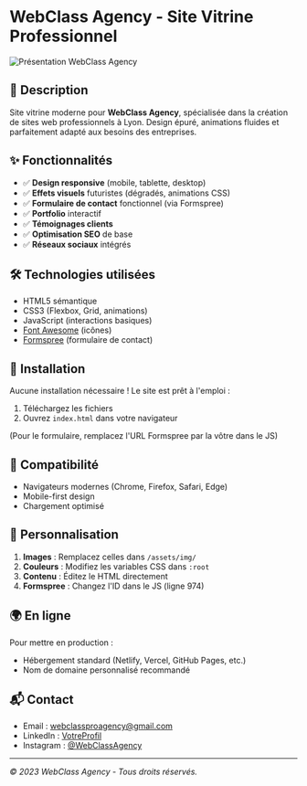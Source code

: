 # WebClass Agency - Site Vitrine Professionnel

![Présentation WebClass Agency](https://images.unsplash.com/photo-1551288049-bebda4e38f71?ixlib=rb-4.0.3&ixid=M3wxMjA3fDB8MHxwaG90by1wYWdlfHx8fGVufDB8fHx8fA%3D%3D&auto=format&fit=crop&w=1470&q=80)

## 🌟 **Description**
Site vitrine moderne pour **WebClass Agency**, spécialisée dans la création de sites web professionnels à Lyon. Design épuré, animations fluides et parfaitement adapté aux besoins des entreprises.

## ✨ **Fonctionnalités**
- ✅ **Design responsive** (mobile, tablette, desktop)
- ✅ **Effets visuels** futuristes (dégradés, animations CSS)
- ✅ **Formulaire de contact** fonctionnel (via Formspree)
- ✅ **Portfolio** interactif
- ✅ **Témoignages clients**
- ✅ **Optimisation SEO** de base
- ✅ **Réseaux sociaux** intégrés

## 🛠 **Technologies utilisées**
- HTML5 sémantique
- CSS3 (Flexbox, Grid, animations)
- JavaScript (interactions basiques)
- [Font Awesome](https://fontawesome.com/) (icônes)
- [Formspree](https://formspree.io/) (formulaire de contact)

## 🚀 **Installation**
Aucune installation nécessaire ! Le site est prêt à l'emploi :
1. Téléchargez les fichiers
2. Ouvrez `index.html` dans votre navigateur

(Pour le formulaire, remplacez l'URL Formspree par la vôtre dans le JS)

## 📱 **Compatibilité**
- Navigateurs modernes (Chrome, Firefox, Safari, Edge)
- Mobile-first design
- Chargement optimisé

## 📝 **Personnalisation**
1. **Images** : Remplacez celles dans `/assets/img/`
2. **Couleurs** : Modifiez les variables CSS dans `:root`
3. **Contenu** : Éditez le HTML directement
4. **Formspree** : Changez l'ID dans le JS (ligne 974)

## 🌍 **En ligne**
Pour mettre en production :
- Hébergement standard (Netlify, Vercel, GitHub Pages, etc.)
- Nom de domaine personnalisé recommandé

## 📬 **Contact**
- Email : webclassproagency@gmail.com
- LinkedIn : [VotreProfil](https://linkedin.com)
- Instagram : [@WebClassAgency](https://instagram.com)

---

*© 2023 WebClass Agency - Tous droits réservés.*
